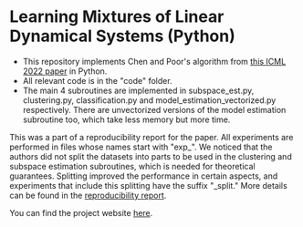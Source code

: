 # Learning Mixtures of Linear Dynamical Systems (Python)

* This repository implements Chen and Poor's algorithm from [this ICML 2022 paper](https://arxiv.org/abs/2201.11211) in Python. 
* All relevant code is in the "code" folder. 
* The main 4 subroutines are implemented in subspace_est.py, clustering.py, classification.py and model_estimation_vectorized.py respectively. There are unvectorized versions of the model estimation subroutine too, which take less memory but more time.

This was a part of a reproducibility report for the paper. All experiments are performed in files whose names start with "exp_". We noticed that the authors did not split the datasets into parts to be used in the clustering and subspace estimation subroutines, which is needed for theoretical guarantees. Splitting improved the performance in certain aspects, and experiments that include this splitting have the suffix "_split." More details can be found in the [reproducibility report](EECS_553_Final_Project_Report.pdf).

You can find the project website [here](https://chinmaya-kausik.github.io/projects/learning_lds/).
